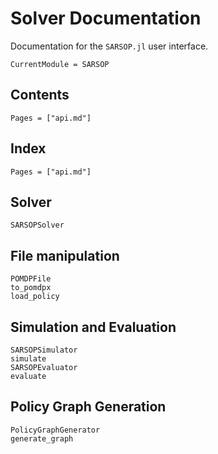 # Solver Documentation

Documentation for the `SARSOP.jl` user interface.

```@meta
CurrentModule = SARSOP
```

## Contents

```@contents
Pages = ["api.md"]
```

## Index

```@index
Pages = ["api.md"]
```

## Solver

```@docs
SARSOPSolver
```

## File manipulation

```@docs
POMDPFile
to_pomdpx
load_policy
```

## Simulation and Evaluation

```@docs 
SARSOPSimulator
simulate
SARSOPEvaluator
evaluate
```

## Policy Graph Generation 

```@docs
PolicyGraphGenerator
generate_graph
```
